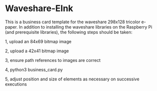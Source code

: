 # Waveshare-EInk

This is a business card template for the waveshare 298x128 tricolor e-paper.  In addition to installing the waveshare libraries on the Raspberry Pi (and prerequisite libraries), the following steps should be taken:

  1, upload an 84x69 bitmap image
  
  2, upload a 42x41 bitmap image
  
  3, ensure path references to images are correct
  
  4, python3 business_card.py
  
  5, adjust position and size of elements as necessary on successive executions
  
